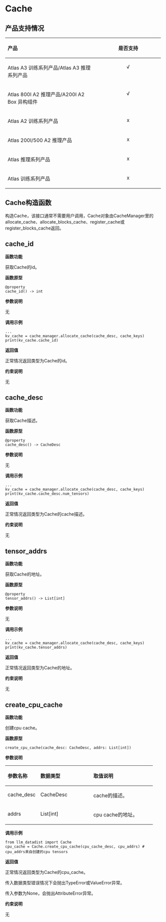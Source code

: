 # Cache<a name="ZH-CN_TOPIC_0000002407891541"></a>
## 产品支持情况<a name="section8178181118225"></a>

<a name="zh-cn_topic_0000002407891465_table38301303189"></a>
<table><thead align="left"><tr id="zh-cn_topic_0000002407891465_row20831180131817"><th class="cellrowborder" valign="top" width="57.99999999999999%" id="mcps1.1.3.1.1"><p id="zh-cn_topic_0000002407891465_p1883113061818"><a name="zh-cn_topic_0000002407891465_p1883113061818"></a><a name="zh-cn_topic_0000002407891465_p1883113061818"></a><span id="zh-cn_topic_0000002407891465_ph20833205312295"><a name="zh-cn_topic_0000002407891465_ph20833205312295"></a><a name="zh-cn_topic_0000002407891465_ph20833205312295"></a>产品</span></p>
</th>
<th class="cellrowborder" align="center" valign="top" width="42%" id="mcps1.1.3.1.2"><p id="zh-cn_topic_0000002407891465_p783113012187"><a name="zh-cn_topic_0000002407891465_p783113012187"></a><a name="zh-cn_topic_0000002407891465_p783113012187"></a>是否支持</p>
</th>
</tr>
</thead>
<tbody><tr id="zh-cn_topic_0000002407891465_row220181016240"><td class="cellrowborder" valign="top" width="57.99999999999999%" headers="mcps1.1.3.1.1 "><p id="zh-cn_topic_0000002407891465_p48327011813"><a name="zh-cn_topic_0000002407891465_p48327011813"></a><a name="zh-cn_topic_0000002407891465_p48327011813"></a><span id="zh-cn_topic_0000002407891465_ph583230201815"><a name="zh-cn_topic_0000002407891465_ph583230201815"></a><a name="zh-cn_topic_0000002407891465_ph583230201815"></a><term id="zh-cn_topic_0000002407891465_zh-cn_topic_0000001312391781_term1253731311225"><a name="zh-cn_topic_0000002407891465_zh-cn_topic_0000001312391781_term1253731311225"></a><a name="zh-cn_topic_0000002407891465_zh-cn_topic_0000001312391781_term1253731311225"></a>Atlas A3 训练系列产品</term>/<term id="zh-cn_topic_0000002407891465_zh-cn_topic_0000001312391781_term12835255145414"><a name="zh-cn_topic_0000002407891465_zh-cn_topic_0000001312391781_term12835255145414"></a><a name="zh-cn_topic_0000002407891465_zh-cn_topic_0000001312391781_term12835255145414"></a>Atlas A3 推理系列产品</term></span></p>
</td>
<td class="cellrowborder" align="center" valign="top" width="42%" headers="mcps1.1.3.1.2 "><p id="zh-cn_topic_0000002407891465_p1737174016283"><a name="zh-cn_topic_0000002407891465_p1737174016283"></a><a name="zh-cn_topic_0000002407891465_p1737174016283"></a>√</p>
</td>
</tr>
<tr id="zh-cn_topic_0000002407891465_row173226882415"><td class="cellrowborder" valign="top" width="57.99999999999999%" headers="mcps1.1.3.1.1 "><p id="zh-cn_topic_0000002407891465_p14832120181815"><a name="zh-cn_topic_0000002407891465_p14832120181815"></a><a name="zh-cn_topic_0000002407891465_p14832120181815"></a><span id="zh-cn_topic_0000002407891465_ph980713477118"><a name="zh-cn_topic_0000002407891465_ph980713477118"></a><a name="zh-cn_topic_0000002407891465_ph980713477118"></a><term id="zh-cn_topic_0000002407891465_zh-cn_topic_0000001312391781_term454024162214"><a name="zh-cn_topic_0000002407891465_zh-cn_topic_0000001312391781_term454024162214"></a><a name="zh-cn_topic_0000002407891465_zh-cn_topic_0000001312391781_term454024162214"></a>Atlas 800I A2 推理产品</term>/A200I A2 Box 异构组件</span></p>
</td>
<td class="cellrowborder" align="center" valign="top" width="42%" headers="mcps1.1.3.1.2 "><p id="zh-cn_topic_0000002407891465_p19948143911820"><a name="zh-cn_topic_0000002407891465_p19948143911820"></a><a name="zh-cn_topic_0000002407891465_p19948143911820"></a>√</p>
</td>
</tr>
<tr id="zh-cn_topic_0000002407891465_row15882185517522"><td class="cellrowborder" valign="top" width="57.99999999999999%" headers="mcps1.1.3.1.1 "><p id="zh-cn_topic_0000002407891465_p1682479135314"><a name="zh-cn_topic_0000002407891465_p1682479135314"></a><a name="zh-cn_topic_0000002407891465_p1682479135314"></a><span id="zh-cn_topic_0000002407891465_ph14880920154918"><a name="zh-cn_topic_0000002407891465_ph14880920154918"></a><a name="zh-cn_topic_0000002407891465_ph14880920154918"></a><term id="zh-cn_topic_0000002407891465_zh-cn_topic_0000001312391781_term16184138172215"><a name="zh-cn_topic_0000002407891465_zh-cn_topic_0000001312391781_term16184138172215"></a><a name="zh-cn_topic_0000002407891465_zh-cn_topic_0000001312391781_term16184138172215"></a>Atlas A2 训练系列产品</term></span></p>
</td>
<td class="cellrowborder" align="center" valign="top" width="42%" headers="mcps1.1.3.1.2 "><p id="zh-cn_topic_0000002407891465_p578615025316"><a name="zh-cn_topic_0000002407891465_p578615025316"></a><a name="zh-cn_topic_0000002407891465_p578615025316"></a>x</p>
</td>
</tr>
<tr id="zh-cn_topic_0000002407891465_row103361763242"><td class="cellrowborder" valign="top" width="57.99999999999999%" headers="mcps1.1.3.1.1 "><p id="zh-cn_topic_0000002407891465_p1983180181813"><a name="zh-cn_topic_0000002407891465_p1983180181813"></a><a name="zh-cn_topic_0000002407891465_p1983180181813"></a><span id="zh-cn_topic_0000002407891465_ph783112021813"><a name="zh-cn_topic_0000002407891465_ph783112021813"></a><a name="zh-cn_topic_0000002407891465_ph783112021813"></a><term id="zh-cn_topic_0000002407891465_zh-cn_topic_0000001312391781_term354143892110"><a name="zh-cn_topic_0000002407891465_zh-cn_topic_0000001312391781_term354143892110"></a><a name="zh-cn_topic_0000002407891465_zh-cn_topic_0000001312391781_term354143892110"></a>Atlas 200I/500 A2 推理产品</term></span></p>
</td>
<td class="cellrowborder" align="center" valign="top" width="42%" headers="mcps1.1.3.1.2 "><p id="zh-cn_topic_0000002407891465_p1695483941817"><a name="zh-cn_topic_0000002407891465_p1695483941817"></a><a name="zh-cn_topic_0000002407891465_p1695483941817"></a>x</p>
</td>
</tr>
<tr id="zh-cn_topic_0000002407891465_row18403312418"><td class="cellrowborder" valign="top" width="57.99999999999999%" headers="mcps1.1.3.1.1 "><p id="zh-cn_topic_0000002407891465_p78319051815"><a name="zh-cn_topic_0000002407891465_p78319051815"></a><a name="zh-cn_topic_0000002407891465_p78319051815"></a><span id="zh-cn_topic_0000002407891465_ph1383116081815"><a name="zh-cn_topic_0000002407891465_ph1383116081815"></a><a name="zh-cn_topic_0000002407891465_ph1383116081815"></a><term id="zh-cn_topic_0000002407891465_zh-cn_topic_0000001312391781_term4363218112215"><a name="zh-cn_topic_0000002407891465_zh-cn_topic_0000001312391781_term4363218112215"></a><a name="zh-cn_topic_0000002407891465_zh-cn_topic_0000001312391781_term4363218112215"></a>Atlas 推理系列产品</term></span></p>
</td>
<td class="cellrowborder" align="center" valign="top" width="42%" headers="mcps1.1.3.1.2 "><p id="zh-cn_topic_0000002407891465_p1695443971810"><a name="zh-cn_topic_0000002407891465_p1695443971810"></a><a name="zh-cn_topic_0000002407891465_p1695443971810"></a>x</p>
</td>
</tr>
<tr id="zh-cn_topic_0000002407891465_row17253142120252"><td class="cellrowborder" valign="top" width="57.99999999999999%" headers="mcps1.1.3.1.1 "><p id="zh-cn_topic_0000002407891465_p38313021813"><a name="zh-cn_topic_0000002407891465_p38313021813"></a><a name="zh-cn_topic_0000002407891465_p38313021813"></a><span id="zh-cn_topic_0000002407891465_ph58317041819"><a name="zh-cn_topic_0000002407891465_ph58317041819"></a><a name="zh-cn_topic_0000002407891465_ph58317041819"></a><term id="zh-cn_topic_0000002407891465_zh-cn_topic_0000001312391781_term71949488213"><a name="zh-cn_topic_0000002407891465_zh-cn_topic_0000001312391781_term71949488213"></a><a name="zh-cn_topic_0000002407891465_zh-cn_topic_0000001312391781_term71949488213"></a>Atlas 训练系列产品</term></span></p>
</td>
<td class="cellrowborder" align="center" valign="top" width="42%" headers="mcps1.1.3.1.2 "><p id="zh-cn_topic_0000002407891465_p395243920186"><a name="zh-cn_topic_0000002407891465_p395243920186"></a><a name="zh-cn_topic_0000002407891465_p395243920186"></a>x</p>
</td>
</tr>
</tbody>
</table>

## Cache构造函数<a name="ZH-CN_TOPIC_0000002374412048"></a>

构造Cache，该接口通常不需要用户调用，Cache对象由CacheManager里的allocate\_cache、allocate\_blocks\_cache、register\_cache或register\_blocks\_cache返回。
## cache\_id<a name="ZH-CN_TOPIC_0000002374252044"></a>
**函数功能**<a name="zh-cn_topic_0000001481404214_zh-cn_topic_0000001488949573_zh-cn_topic_0000001357384997_zh-cn_topic_0000001312399929_section3870635"></a>

获取Cache的id。

**函数原型**<a name="zh-cn_topic_0000001481404214_zh-cn_topic_0000001488949573_zh-cn_topic_0000001357384997_zh-cn_topic_0000001312399929_section24431028171314"></a>

```
@property
cache_id() -> int
```

**参数说明**<a name="zh-cn_topic_0000001481404214_zh-cn_topic_0000001488949573_zh-cn_topic_0000001357384997_zh-cn_topic_0000001312399929_section34835721"></a>

无

**调用示例**<a name="section17821439839"></a>

```
...
kv_cache = cache_manager.allocate_cache(cache_desc, cache_keys)
print(kv_cache.cache_id)
```

**返回值**<a name="zh-cn_topic_0000001481404214_zh-cn_topic_0000001488949573_zh-cn_topic_0000001357384997_zh-cn_topic_0000001312399929_section45086037"></a>

正常情况返回类型为Cache的id。

**约束说明**<a name="zh-cn_topic_0000001481404214_zh-cn_topic_0000001488949573_zh-cn_topic_0000001357384997_zh-cn_topic_0000001312399929_section28090371"></a>

无
## cache\_desc<a name="ZH-CN_TOPIC_0000002408011693"></a>
**函数功能**<a name="zh-cn_topic_0000001481404214_zh-cn_topic_0000001488949573_zh-cn_topic_0000001357384997_zh-cn_topic_0000001312399929_section3870635"></a>

获取Cache描述。

**函数原型**<a name="zh-cn_topic_0000001481404214_zh-cn_topic_0000001488949573_zh-cn_topic_0000001357384997_zh-cn_topic_0000001312399929_section24431028171314"></a>

```
@property
cache_desc() -> CacheDesc
```

**参数说明**<a name="zh-cn_topic_0000001481404214_zh-cn_topic_0000001488949573_zh-cn_topic_0000001357384997_zh-cn_topic_0000001312399929_section34835721"></a>

无

**调用示例**<a name="section17821439839"></a>

```
...
kv_cache = cache_manager.allocate_cache(cache_desc, cache_keys)
print(kv_cache.cache_desc.num_tensors)
```

**返回值**<a name="zh-cn_topic_0000001481404214_zh-cn_topic_0000001488949573_zh-cn_topic_0000001357384997_zh-cn_topic_0000001312399929_section45086037"></a>

正常情况返回类型为Cache的cache描述。

**约束说明**<a name="section181784544616"></a>

无
## tensor\_addrs<a name="ZH-CN_TOPIC_0000002408011653"></a>
**函数功能**<a name="zh-cn_topic_0000001481404214_zh-cn_topic_0000001488949573_zh-cn_topic_0000001357384997_zh-cn_topic_0000001312399929_section3870635"></a>

获取Cache的地址。

**函数原型**<a name="zh-cn_topic_0000001481404214_zh-cn_topic_0000001488949573_zh-cn_topic_0000001357384997_zh-cn_topic_0000001312399929_section24431028171314"></a>

```
@property
tensor_addrs() -> List[int]
```

**参数说明**<a name="zh-cn_topic_0000001481404214_zh-cn_topic_0000001488949573_zh-cn_topic_0000001357384997_zh-cn_topic_0000001312399929_section34835721"></a>

无

**调用示例**<a name="section17821439839"></a>

```
...
kv_cache = cache_manager.allocate_cache(cache_desc, cache_keys)
print(kv_cache.tensor_addrs)
```

**返回值**<a name="zh-cn_topic_0000001481404214_zh-cn_topic_0000001488949573_zh-cn_topic_0000001357384997_zh-cn_topic_0000001312399929_section45086037"></a>

正常情况返回类型为Cache的地址。

**约束说明**<a name="section181784544616"></a>

无
## create\_cpu\_cache<a name="ZH-CN_TOPIC_0000002374252124"></a>
**函数功能**<a name="zh-cn_topic_0000001481404214_zh-cn_topic_0000001488949573_zh-cn_topic_0000001357384997_zh-cn_topic_0000001312399929_section3870635"></a>

创建cpu cache。

**函数原型**<a name="zh-cn_topic_0000001481404214_zh-cn_topic_0000001488949573_zh-cn_topic_0000001357384997_zh-cn_topic_0000001312399929_section24431028171314"></a>

```
create_cpu_cache(cache_desc: CacheDesc, addrs: List[int])
```

**参数说明**<a name="zh-cn_topic_0000001481404214_zh-cn_topic_0000001488949573_zh-cn_topic_0000001357384997_zh-cn_topic_0000001312399929_section34835721"></a>

<a name="zh-cn_topic_0000001417673572_zh-cn_topic_0000001359609816_table2051894852017"></a>
<table><thead align="left"><tr id="zh-cn_topic_0000001417673572_zh-cn_topic_0000001359609816_row4558174815206"><th class="cellrowborder" valign="top" width="22.220000000000002%" id="mcps1.1.4.1.1"><p id="zh-cn_topic_0000001417673572_zh-cn_topic_0000001359609816_p255884814201"><a name="zh-cn_topic_0000001417673572_zh-cn_topic_0000001359609816_p255884814201"></a><a name="zh-cn_topic_0000001417673572_zh-cn_topic_0000001359609816_p255884814201"></a><strong id="zh-cn_topic_0000001417673572_zh-cn_topic_0000001359609816_b145581148152018"><a name="zh-cn_topic_0000001417673572_zh-cn_topic_0000001359609816_b145581148152018"></a><a name="zh-cn_topic_0000001417673572_zh-cn_topic_0000001359609816_b145581148152018"></a>参数名称</strong></p>
</th>
<th class="cellrowborder" valign="top" width="35.89%" id="mcps1.1.4.1.2"><p id="zh-cn_topic_0000001417673572_zh-cn_topic_0000001359609816_p537710614477"><a name="zh-cn_topic_0000001417673572_zh-cn_topic_0000001359609816_p537710614477"></a><a name="zh-cn_topic_0000001417673572_zh-cn_topic_0000001359609816_p537710614477"></a>数据类型</p>
</th>
<th class="cellrowborder" valign="top" width="41.89%" id="mcps1.1.4.1.3"><p id="zh-cn_topic_0000001417673572_zh-cn_topic_0000001359609816_p14558184812200"><a name="zh-cn_topic_0000001417673572_zh-cn_topic_0000001359609816_p14558184812200"></a><a name="zh-cn_topic_0000001417673572_zh-cn_topic_0000001359609816_p14558184812200"></a><strong id="zh-cn_topic_0000001417673572_zh-cn_topic_0000001359609816_b19165651193118"><a name="zh-cn_topic_0000001417673572_zh-cn_topic_0000001359609816_b19165651193118"></a><a name="zh-cn_topic_0000001417673572_zh-cn_topic_0000001359609816_b19165651193118"></a>取值说明</strong></p>
</th>
</tr>
</thead>
<tbody><tr id="row99821205619"><td class="cellrowborder" valign="top" width="22.220000000000002%" headers="mcps1.1.4.1.1 "><p id="p1599201212562"><a name="p1599201212562"></a><a name="p1599201212562"></a>cache_desc</p>
</td>
<td class="cellrowborder" valign="top" width="35.89%" headers="mcps1.1.4.1.2 "><p id="p9541205974512"><a name="p9541205974512"></a><a name="p9541205974512"></a>CacheDesc</a></p>
</td>
<td class="cellrowborder" valign="top" width="41.89%" headers="mcps1.1.4.1.3 "><p id="p09912124563"><a name="p09912124563"></a><a name="p09912124563"></a>cache的描述。</p>
</td>
</tr>
<tr id="row426916171070"><td class="cellrowborder" valign="top" width="22.220000000000002%" headers="mcps1.1.4.1.1 "><p id="p226918171874"><a name="p226918171874"></a><a name="p226918171874"></a>addrs</p>
</td>
<td class="cellrowborder" valign="top" width="35.89%" headers="mcps1.1.4.1.2 "><p id="p42693171773"><a name="p42693171773"></a><a name="p42693171773"></a>List[int]</p>
</td>
<td class="cellrowborder" valign="top" width="41.89%" headers="mcps1.1.4.1.3 "><p id="p5404152094216"><a name="p5404152094216"></a><a name="p5404152094216"></a>cpu cache的地址。</p>
</td>
</tr>
</tbody>
</table>

**调用示例**<a name="section17821439839"></a>

```
from llm_datadist import Cache
cpu_cache = Cache.create_cpu_cache(cpu_cache_desc, cpu_addrs) # cpu_addrs来自创建的cpu tensors
```

**返回值**<a name="zh-cn_topic_0000001481404214_zh-cn_topic_0000001488949573_zh-cn_topic_0000001357384997_zh-cn_topic_0000001312399929_section45086037"></a>

正常情况返回类型为Cache的cpu\_cache。

传入数据类型错误情况下会抛出TypeError或ValueError异常。

传入参数为None，会抛出AttributeError异常。

**约束说明**<a name="zh-cn_topic_0000001481404214_zh-cn_topic_0000001488949573_zh-cn_topic_0000001357384997_zh-cn_topic_0000001312399929_section28090371"></a>

无





